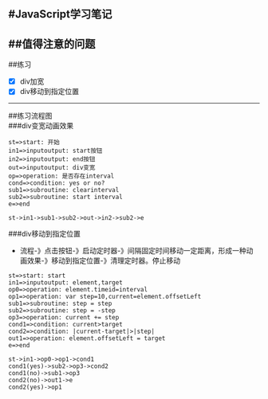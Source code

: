 #JavaScript学习笔记
---
##值得注意的问题
---
##练习
- [x] div加宽
- [x] div移动到指定位置
---
##练习流程图   
###div变宽动画效果
```flow
st=>start: 开始
in1=>inputoutput: start按钮
in2=>inputoutput: end按钮
out=>inputoutput: div变宽
op=>operation: 是否存在interval
cond=>condition: yes or no?
sub1=>subroutine: clearinterval
sub2=>subroutine: start interval
e=>end

st->in1->sub1->sub2->out->in2->sub2->e
```
###div移动到指定位置
- 流程-》点击按钮-》启动定时器-》间隔固定时间移动一定距离，形成一种动画效果-》移动到指定位置-》清理定时器。停止移动

```flow
st=>start: start
in1=>inputoutput: element,target
op0=>operation: element.timeid=interval
op1=>operation: var step=10,current=element.offsetLeft
sub1=>subroutine: step = step
sub2=>subroutine: step = -step
op3=>operation: current += step
cond1=>condition: current>target
cond2=>condition: |current-target|>|step|
out1=>operation: element.offsetLeft = target
e=>end

st->in1->op0->op1->cond1
cond1(yes)->sub2->op3->cond2
cond1(no)->sub1->op3
cond2(no)->out1->e
cond2(yes)->op1
```